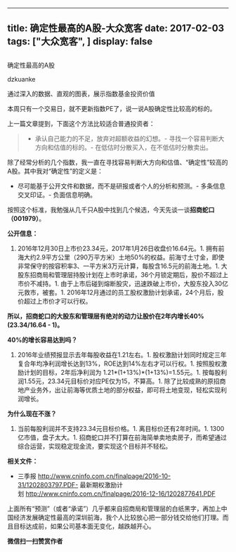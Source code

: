 
---
title:   确定性最高的A股-大众宽客
date: 2017-02-03
tags: ["大众宽客", ]
display: false
---


## 



确定性最高的A股




dzkuanke




通过深入的数据、直观的图表，展示指数基金投资价值


本周只有一个交易日，就不更新指数PE了，说一说A股确定性比较高的标的。



上一篇文章提到，下面这个方法比较适合普通投资者：

> - 承认自己能力的不足，放弃对超额收益的幻想。- 寻找一个容易判断大方向和估值的标的。- 在低估时分散买入，在不低估时分散卖出。



除了经常分析的几个指数，我一直在寻找容易判断大方向和估值、“确定性”较高的A股。其中我对“确定性”的定义是：
- 尽可能基于公开文件和数据，而不是研报或者个人的分析和预测。- 多条信息交叉印证。- 负面信息明确。


按照这个标准，我勉强从几千只A股中找到几个候选，今天先谈一谈**招商蛇口（001979）**。



**公开信息：**
1. 2016年12月30日上市价23.34元，2017年1月26日收盘价16.64元。1. 拥有前海大约2.9平方公里（290万平方米）土地50%的权益。前海寸土寸金，即使非常保守的按容积率3、一平方米3万元计算，每股含16.5元的前海土地。1. 大股东招商局和管理层持股计划在上市时承诺，36个月锁定期后，股价不超过上市价不减持。1. 由于上市后碰到熔断股灾，迅速跌破上市价，大股东投入30亿元救市，被套。1. 2016年12月通过的员工股权激励计划承诺，24个月后，股价超过上市价才可以行权。


**所以，招商蛇口的大股东和管理层有绝对的动力让股价在2年内增长40% (23.34/16.64 - 1)。**



**40%的增长容易达到吗？**
1. 2016年业绩预报显示去年每股收益在1.21左右。1. 股权激励计划同时规定三年复合年均净利润增长达到13%，ROE达到14%左右才可以行权。1. 按照股权激励计划的目标，2年后净利润为 1.21*(1+13%)*(1+13%)=1.55元。1. 按每股利润1.55元，23.34元目标价对应PE仅为15，不算高。1. 除了比较成熟的原招商地产业务外，出让前海等优质土地的部分权益，即可将土地变现，轻松实现利润增长。


**为什么现在不涨？**
1. 当前每股利润并不支持23.34元目标价格。1. 离目标价还有2年时间。1. 1300亿市值，盘子太大。1. 招商蛇口并不打算在前海简单卖地卖房子，而希望通过综合运营，实现稳定现金流，要实现这个目标并不轻松。


**相关文件：**
- 三季报&nbsp;http://www.cninfo.com.cn/finalpage/2016-10-31/1202803797.PDF- 最新期权激励计划&nbsp;http://www.cninfo.com.cn/finalpage/2016-12-16/1202877641.PDF


上面所有“预测”（或者“承诺”）几乎都来自招商局和管理层的白纸黑字，再加上中国经济发展确定性最高的深圳前海，我个人比较放心把一部分钱交给他们打理。而且目标达成前，如果公司基本面无变化，越跌越开心。




**微信扫一扫赞赏作者**













